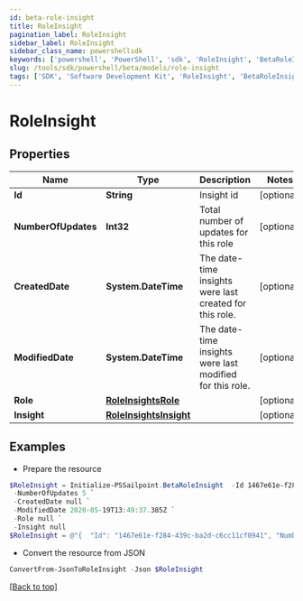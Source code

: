 ```yaml
---
id: beta-role-insight
title: RoleInsight
pagination_label: RoleInsight
sidebar_label: RoleInsight
sidebar_class_name: powershellsdk
keywords: ['powershell', 'PowerShell', 'sdk', 'RoleInsight', 'BetaRoleInsight'] 
slug: /tools/sdk/powershell/beta/models/role-insight
tags: ['SDK', 'Software Development Kit', 'RoleInsight', 'BetaRoleInsight']
---
```



# RoleInsight

## Properties

Name | Type | Description | Notes
------------ | ------------- | ------------- | -------------
**Id** | **String** | Insight id | [optional] 
**NumberOfUpdates** | **Int32** | Total number of updates for this role | [optional] 
**CreatedDate** | **System.DateTime** | The date-time insights were last created for this role. | [optional] 
**ModifiedDate** | **System.DateTime** | The date-time insights were last modified for this role. | [optional] 
**Role** | [**RoleInsightsRole**](role-insights-role) |  | [optional] 
**Insight** | [**RoleInsightsInsight**](role-insights-insight) |  | [optional] 

## Examples

- Prepare the resource
```powershell
$RoleInsight = Initialize-PSSailpoint.BetaRoleInsight  -Id 1467e61e-f284-439c-ba2d-c6cc11cf0941 `
 -NumberOfUpdates 5 `
 -CreatedDate null `
 -ModifiedDate 2020-05-19T13:49:37.385Z `
 -Role null `
 -Insight null
$RoleInsight = @"{  "Id": "1467e61e-f284-439c-ba2d-c6cc11cf0941", "NumberOfUpdates": "5", "CreatedDate": null, "ModifiedDate": "2020-05-19T13:49:37.385Z", "Role": null, "Insight": null }"@
```

- Convert the resource from JSON
```powershell
ConvertFrom-JsonToRoleInsight -Json $RoleInsight
```


[[Back to top]](#) 

